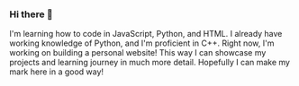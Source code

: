 ### Hi there 👋
I'm learning how to code in JavaScript, Python, and HTML. I already have working knowledge of Python, and I'm proficient in C++.
Right now, I'm working on building a personal website! This way I can showcase my projects and learning journey in much more detail.
Hopefully I can make my mark here in a good way!

